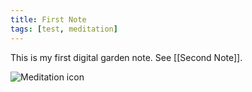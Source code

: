 ```yaml
---
title: First Note
tags: [test, meditation]
---
```


This is my first digital garden note. See [[Second Note]].

![Meditation icon](/meditation-icon.svg)
